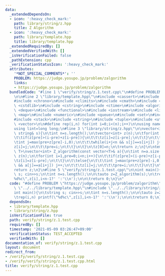 ```yaml
---
data:
  _extendedDependsOn:
  - icon: ':heavy_check_mark:'
    path: library/string/z.hpp
    title: Z Algorithm
  - icon: ':heavy_check_mark:'
    path: library/template.hpp
    title: library/template.hpp
  _extendedRequiredBy: []
  _extendedVerifiedWith: []
  _isVerificationFailed: false
  _pathExtension: cpp
  _verificationStatusIcon: ':heavy_check_mark:'
  attributes:
    '*NOT_SPECIAL_COMMENTS*': ''
    PROBLEM: https://judge.yosupo.jp/problem/zalgorithm
    links:
    - https://judge.yosupo.jp/problem/zalgorithm
  bundledCode: "#line 1 \"verify/string/z.1.test.cpp\"\n#define PROBLEM \"https://judge.yosupo.jp/problem/zalgorithm\"\
    \n\n#line 2 \"library/template.hpp\"\n#include <cassert>\n#include <cctype>\n\
    #include <chrono>\n#include <climits>\n#include <cmath>\n#include <cstdio>\n#include\
    \ <cstdlib>\n#include <cstring>\n#include <ctime>\n#include <algorithm>\n#include\
    \ <deque>\n#include <functional>\n#include <iostream>\n#include <limits>\n#include\
    \ <map>\n#include <numeric>\n#include <queue>\n#include <set>\n#include <sstream>\n\
    #include <stack>\n#include <string>\n#include <tuple>\n#include <utility>\n#include\
    \ <vector>\n\n#define rep(i,n) for(int i=0;i<(n);i++)\n\nusing namespace std;\n\
    using lint=long long;\n#line 3 \"library/string/z.hpp\"\n\nvector<int> Z_algorithm(const\
    \ string& s){\n\tint n=s.length();\n\tvector<int> z(n);\n\tfor(int i=1,pre=0;i<n;i++){\n\
    \t\tif(z[pre]>(i-pre)+z[i-pre]){\n\t\t\tz[i]=z[i-pre];\n\t\t}\n\t\telse{\n\t\t\
    \tint j=max(pre+z[pre]-i,0);\n\t\t\twhile(i+j<n && s[j]==s[i+j]) j++;\n\t\t\t\
    z[i]=j;\n\t\t\tpre=i;\n\t\t}\n\t}\n\tz[0]=n;\n\treturn z;\n}\n\ntemplate<class\
    \ T>\nvector<int> Z_algorithm(const vector<T>& a){\n\tint n=a.size();\n\tvector<int>\
    \ z(n);\n\tfor(int i=1,pre=0;i<n;i++){\n\t\tif(z[pre]>(i-pre)+z[i-pre]){\n\t\t\
    \tz[i]=z[i-pre];\n\t\t}\n\t\telse{\n\t\t\tint j=max(pre+z[pre]-i,0);\n\t\t\twhile(i+j<n\
    \ && a[j]==a[i+j]) j++;\n\t\t\tz[i]=j;\n\t\t\tpre=i;\n\t\t}\n\t}\n\tz[0]=n;\n\t\
    return z;\n}\n#line 5 \"verify/string/z.1.test.cpp\"\n\nint main(){\n\tstring\
    \ s; cin>>s;\n\tint n=s.length();\n\n\tauto z=Z_algorithm(s);\n\trep(i,n) printf(\"\
    %d%c\",z[i],i<n-1?' ':'\\n');\n\n\treturn 0;\n}\n"
  code: "#define PROBLEM \"https://judge.yosupo.jp/problem/zalgorithm\"\n\n#include\
    \ \"../../library/template.hpp\"\n#include \"../../library/string/z.hpp\"\n\n\
    int main(){\n\tstring s; cin>>s;\n\tint n=s.length();\n\n\tauto z=Z_algorithm(s);\n\
    \trep(i,n) printf(\"%d%c\",z[i],i<n-1?' ':'\\n');\n\n\treturn 0;\n}\n"
  dependsOn:
  - library/template.hpp
  - library/string/z.hpp
  isVerificationFile: true
  path: verify/string/z.1.test.cpp
  requiredBy: []
  timestamp: '2021-05-09 03:26:47+09:00'
  verificationStatus: TEST_ACCEPTED
  verifiedWith: []
documentation_of: verify/string/z.1.test.cpp
layout: document
redirect_from:
- /verify/verify/string/z.1.test.cpp
- /verify/verify/string/z.1.test.cpp.html
title: verify/string/z.1.test.cpp
---
```

